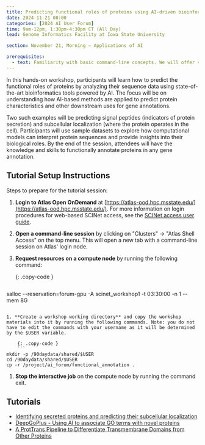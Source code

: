 ```yaml
---
title: Predicting functional roles of proteins using AI-driven bioinformatics tools
date: 2024-11-21 08:00
categories: [2024 AI User Forum] 
time: 9am-12pm, 1:30pm-4:30pm CT (All Day)
lead: Genome Informatics Facility at Iowa State University

section: November 21, Morning — Applications of AI

prerequisites:
  - text: Familiarity with basic command-line concepts. We will offer virtual training for these skills before the Forum begins.
---
```


In this hands-on workshop, participants will learn how to predict the functional roles of proteins by analyzing their sequence data using state-of-the-art bioinformatics tools powered by AI. The focus will be on understanding how AI-based methods are applied to predict protein characteristics and other downstream uses for gene annotations. <!--excerpt--> 

Two such examples will be predicting signal peptides (indicators of protein secretion) and subcellular localization (where the protein operates in the cell). Participants will use sample datasets to explore how computational models can interpret protein sequences and provide insights into their biological roles. By the end of the session, attendees will have the knowledge and skills to functionally annotate proteins in any gene annotation.

## Tutorial Setup Instructions 

Steps to prepare for the tutorial session: 

1. **Login to Atlas Open OnDemand** at [https://atlas-ood.hpc.msstate.edu/](https://atlas-ood.hpc.msstate.edu/). For more information on login procedures for web-based SCINet access, see the [SCINet access user guide](https://scinet.usda.gov/guides/access/web-based-login). 

1. **Open a command-line session** by clicking on "Clusters" -> "Atlas Shell Access" on the top menu. This will open a new tab with a command-line session on Atlas' login node. 

1. **Request resources on a compute node** by running the following command:  

    {: .copy-code }
    ```
salloc --reservation=forum-gpu -A scinet_workshop1 -t 03:30:00 -n 1 --mem 8G
``` 

1. **Create a workshop working directory** and copy the workshop materials into it by running the following commands. Note: you do not have to edit the commands with your username as it will be determined by the $USER variable. 

    {: .copy-code }
    ```
mkdir -p /90daydata/shared/$USER 
cd /90daydata/shared/$USER 
cp -r /project/ai_forum/functional_annotation . 
```

1. **Stop the interactive job** on the compute node by running the command exit.


## Tutorials

* [Identifying secreted proteins and predicting their subcellular localization](https://bioinformaticsworkbook.org/dataAnalysis/GenomeAnnotation/Secreted_Protein_Prediction_with_SignalP_and_TMHMM)
* [DeepGoPlus -	Using AI to associate GO terms with novel proteins](https://bioinformaticsworkbook.org/dataAnalysis/GenomeAnnotation/DeepGoPlus_AI_Functional_Prediction_of_Proteins)
* [A ProtTrans Pipeline to Differentiate Transmembrane Domains from Other Proteins](https://bioinformaticsworkbook.org/dataAnalysis/GenomeAnnotation/Protein_Classification_with_ProtTrans)